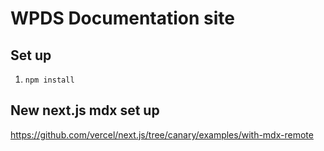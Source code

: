 # WPDS Documentation site

## Set up

1. `npm install`

## New next.js mdx set up

https://github.com/vercel/next.js/tree/canary/examples/with-mdx-remote
